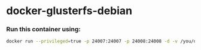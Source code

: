 # docker-glusterfs-debian

### Run this container using:

```bash
docker run --privileged=true -p 24007:24007 -p 24008:24008 -d -v /you/data/dir:/data efranceschi/docker-glusterfs-debian
```
